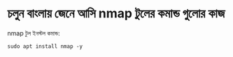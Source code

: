 # চলুন বাংলায় জেনে আসি nmap টুলের কমান্ড গুলোর কাজ
nmap টুল ইনস্টল কমান্ড:

    sudo apt install nmap -y